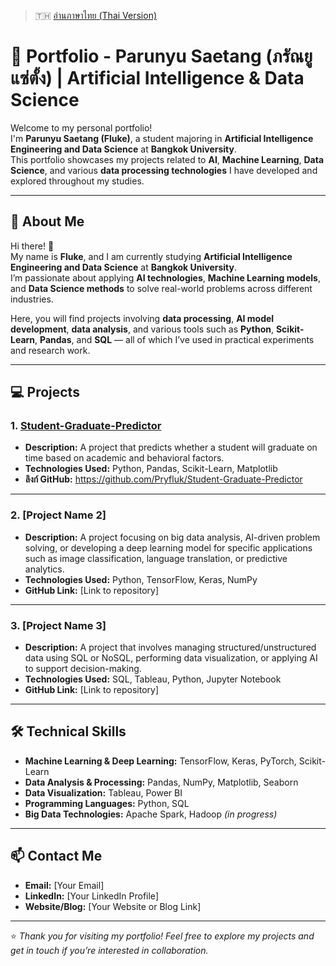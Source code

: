> 🇹🇭 [อ่านภาษาไทย (Thai Version)](README_TH.md)

# 💼 Portfolio - Parunyu Saetang (ภรัณยู แซ่ตั้ง) | Artificial Intelligence & Data Science

Welcome to my personal portfolio!  
I'm **Parunyu Saetang (Fluke)**, a student majoring in **Artificial Intelligence Engineering and Data Science** at **Bangkok University**.  
This portfolio showcases my projects related to **AI**, **Machine Learning**, **Data Science**, and various **data processing technologies** I have developed and explored throughout my studies.

---

## 📌 About Me

Hi there! 👋  
My name is **Fluke**, and I am currently studying **Artificial Intelligence Engineering and Data Science** at **Bangkok University**.  
I’m passionate about applying **AI technologies**, **Machine Learning models**, and **Data Science methods** to solve real-world problems across different industries.

Here, you will find projects involving **data processing**, **AI model development**, **data analysis**, and various tools such as **Python**, **Scikit-Learn**, **Pandas**, and **SQL** — all of which I’ve used in practical experiments and research work.

---

## 💻 Projects

### 1. [Student-Graduate-Predictor](https://github.com/Pryfluk/Student-Graduate-Predictor)
- **Description:** A project that predicts whether a student will graduate on time based on academic and behavioral factors.  
- **Technologies Used:** Python, Pandas, Scikit-Learn, Matplotlib
- **ลิงก์ GitHub:** https://github.com/Pryfluk/Student-Graduate-Predictor

---

### 2. [Project Name 2]
- **Description:** A project focusing on big data analysis, AI-driven problem solving, or developing a deep learning model for specific applications such as image classification, language translation, or predictive analytics.  
- **Technologies Used:** Python, TensorFlow, Keras, NumPy  
- **GitHub Link:** [Link to repository]

---

### 3. [Project Name 3]
- **Description:** A project that involves managing structured/unstructured data using SQL or NoSQL, performing data visualization, or applying AI to support decision-making.  
- **Technologies Used:** SQL, Tableau, Python, Jupyter Notebook  
- **GitHub Link:** [Link to repository]

---

## 🛠️ Technical Skills

- **Machine Learning & Deep Learning:** TensorFlow, Keras, PyTorch, Scikit-Learn  
- **Data Analysis & Processing:** Pandas, NumPy, Matplotlib, Seaborn  
- **Data Visualization:** Tableau, Power BI  
- **Programming Languages:** Python, SQL  
- **Big Data Technologies:** Apache Spark, Hadoop *(in progress)*  

---

## 📫 Contact Me

- **Email:** [Your Email]  
- **LinkedIn:** [Your LinkedIn Profile]  
- **Website/Blog:** [Your Website or Blog Link]  

---

⭐ *Thank you for visiting my portfolio! Feel free to explore my projects and get in touch if you’re interested in collaboration.*

